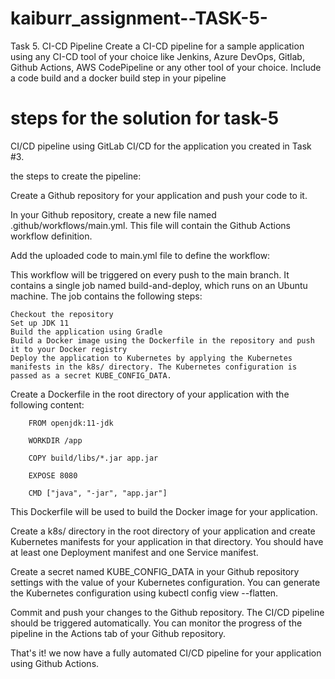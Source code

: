 # kaiburr_assignment--TASK-5-
Task 5. CI-CD Pipeline
Create a CI-CD pipeline for a sample application using any CI-CD tool of your choice like
Jenkins, Azure DevOps, Gitlab, Github Actions, AWS CodePipeline or any other tool of your
choice. Include a code build and a docker build step in your pipeline

# steps for the solution for task-5
CI/CD pipeline using GitLab CI/CD for the application you created in Task #3.

the steps to create the pipeline:

Create a Github repository for your application and push your code to it.

In your Github repository, create a new file named .github/workflows/main.yml. This file will contain the Github Actions workflow definition.

Add the uploaded code to main.yml file to define the workflow:

This workflow will be triggered on every push to the main branch. It contains a single job named build-and-deploy, which runs on an Ubuntu machine. The job contains the following steps:

    Checkout the repository
    Set up JDK 11
    Build the application using Gradle
    Build a Docker image using the Dockerfile in the repository and push it to your Docker registry
    Deploy the application to Kubernetes by applying the Kubernetes manifests in the k8s/ directory. The Kubernetes configuration is passed as a secret KUBE_CONFIG_DATA.


Create a Dockerfile in the root directory of your application with the following content:

        FROM openjdk:11-jdk

        WORKDIR /app

        COPY build/libs/*.jar app.jar

        EXPOSE 8080

        CMD ["java", "-jar", "app.jar"]

This Dockerfile will be used to build the Docker image for your application.

Create a k8s/ directory in the root directory of your application and create Kubernetes manifests for your application in that directory. You should have at least one Deployment manifest and one Service manifest.

Create a secret named KUBE_CONFIG_DATA in your Github repository settings with the value of your Kubernetes configuration. You can generate the Kubernetes configuration using kubectl config view --flatten.

Commit and push your changes to the Github repository. The CI/CD pipeline should be triggered automatically. You can monitor the progress of the pipeline in the Actions tab of your Github repository.

That's it! we now have a fully automated CI/CD pipeline for your application using Github Actions.
